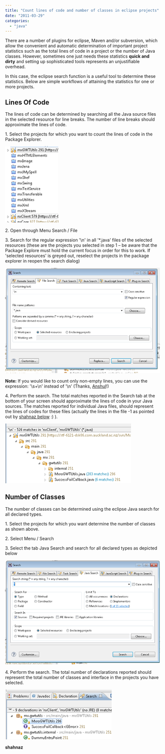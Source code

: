 ```yaml
---
title: "Count lines of code and number of classes in eclipse projects"
date: "2011-03-29"
categories: 
  - "java"
---
```


There are a number of plugins for eclipse, Maven and/or subversion, which allow the convenient and automatic determination of important project statistics such as the total lines of code in a project or the number of Java classes. However, sometimes one just needs these statistics **quick and dirty** and setting up sophisticated tools represents an unjustifiable overhead.

In this case, the eclipse search function is a useful tool to determine these statistics. Below are simple workflows of attaining the statistics for one or more projects.

## Lines Of Code

The lines of code can be determined by searching all the Java source files in the selected resource for line breaks. The number of line breaks should approximate the lines of code.

1\. Select the projects for which you want to count the lines of code in the Package Explorer.

![](images/032911_2338_countlineso1.png)

2\. Open through Menu Search / File

3\. Search for the regular expression '\\n' in all '\*.java' files of the selected resources (these are the projects you selected in step 1 – be aware that the Package Explore must hold the current focus in order for this to work. If 'selected resources' is greyed out, reselect the projects in the package explorer in reopen the search dialog)

![](images/032911_2338_countlineso2.png)

**Note:** If you would like to count only non-empty lines, you can use the expression: '\\s+\\n' instead of '\\n' (Thanks, [Anshul](http://maxrohde.com/2011/03/30/count-lines-of-code-and-number-of-classes-in-eclipse-projects/#comment-1145)!)

4\. Perform the search. The total matches reported in the Search tab at the bottom of your screen should approximate the lines of code in your Java sources. The matches reported for individual Java files, should represent the lines of codes for these files (actually the lines in the file -1 as pointed out by [shahnaz below](http://nexnet.wordpress.com/2011/03/30/count-lines-of-code-and-number-of-classes-in-eclipse-projects/#comment-288) :) ).

![](images/032911_2338_countlineso3.png)

## Number of Classes

The number of classes can be determined using the eclipse Java search for all declared types.

1\. Select the projects for which you want determine the number of classes as shown above.

2\. Select Menu / Search

3\. Select the tab Java Search and search for all declared types as depicted below

![](images/032911_2338_countlineso4.png)

4\. Perform the search. The total number of declarations reported should represent the total number of classes and interface in the projects you have selected.

![](images/032911_2338_countlineso5.png)

**shahnaz**
